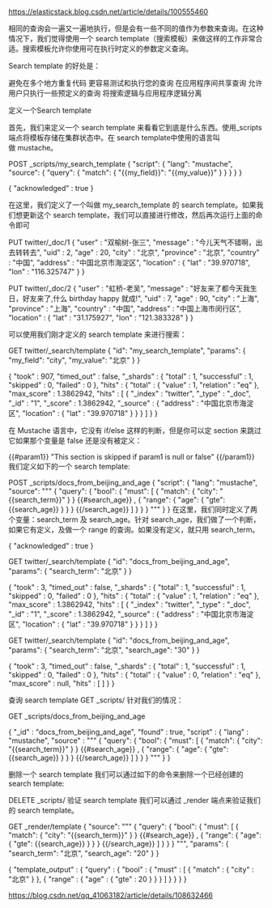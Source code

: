 https://elasticstack.blog.csdn.net/article/details/100555460

相同的查询会一遍又一遍地执行，但是会有一些不同的值作为参数来查询。在这种情况下，我们觉得使用一个 search template（搜索模板）来做这样的工作非常合适。搜索模板允许你使用可在执行时定义的参数定义查询。

Search template 的好处是：

避免在多个地方重复代码
更容易测试和执行您的查询
在应用程序间共享查询
允许用户只执行一些预定义的查询
将搜索逻辑与应用程序逻辑分离
 

定义一个Search template
 

首先，我们来定义一个 search template 来看看它到底是什么东西。使用_scripts端点将模板存储在集群状态中。在 search template中使用的语言叫做 mustache。

POST _scripts/my_search_template
{
  "script": {
    "lang": "mustache",
    "source": {
      "query": {
        "match": {
          "{{my_field}}": "{{my_value}}"
        }
      }
    }
  }
}

{
  "acknowledged" : true
}

在这里，我们定义了一个叫做 my_search_template 的 search template。如果我们想更新这个 search template，我们可以直接进行修改，然后再次运行上面的命令即可

PUT twitter/_doc/1
{
  "user" : "双榆树-张三",
  "message" : "今儿天气不错啊，出去转转去",
  "uid" : 2,
  "age" : 20,
  "city" : "北京",
  "province" : "北京",
  "country" : "中国",
  "address" : "中国北京市海淀区",
  "location" : {
    "lat" : "39.970718",
    "lon" : "116.325747"
  }
}
 
PUT twitter/_doc/2
{
  "user" : "虹桥-老吴",
  "message" : "好友来了都今天我生日，好友来了,什么 birthday happy 就成!",
  "uid" : 7,
  "age" : 90,
  "city" : "上海",
  "province" : "上海",
  "country" : "中国",
  "address" : "中国上海市闵行区",
  "location" : {
    "lat" : "31.175927",
    "lon" : "121.383328"
  }
}


可以使用我们刚才定义的 search template 来进行搜索：

GET twitter/_search/template
{
  "id": "my_search_template",
  "params": {
    "my_field": "city",
    "my_value": "北京"
  }
}

{
  "took" : 907,
  "timed_out" : false,
  "_shards" : {
    "total" : 1,
    "successful" : 1,
    "skipped" : 0,
    "failed" : 0
  },
  "hits" : {
    "total" : {
      "value" : 1,
      "relation" : "eq"
    },
    "max_score" : 1.3862942,
    "hits" : [
      {
        "_index" : "twitter",
        "_type" : "_doc",
        "_id" : "1",
        "_score" : 1.3862942,
        "_source" : {
          "address" : "中国北京市海淀区",
          "location" : {
            "lat" : "39.970718"
          }
        }
      }
    ]
  }
}


在 Mustache 语言中，它没有 if/else 这样的判断，但是你可以定 section 来跳过它如果那个变量是 false 还是没有被定义：

{{#param1}}
    "This section is skipped if param1 is null or false"
{{/param1}}
我们定义如下的一个 search template:

POST _scripts/docs_from_beijing_and_age
{
  "script": {
    "lang": "mustache",
    "source": 
"""
    {
      "query": {
        "bool": {
          "must": [
            {
              "match": {
                "city": "{{search_term}}"
              }
            }
            {{#search_age}}
            ,
            {
              "range": {
                "age": {
                  "gte": {{search_age}}
                }
              }
            }
            {{/search_age}}
          ]
        }
      }
    }
"""
  }
}
在这里，我们同时定义了两个变量：search_term 及 search_age。针对 search_age，我们做了一个判断，如果它有定义，及做一个 range 的查询。如果没有定义，就只用 search_term。

{
  "acknowledged" : true
}



GET twitter/_search/template
{
  "id": "docs_from_beijing_and_age",
  "params": {
    "search_term": "北京"
  }
}

{
  "took" : 3,
  "timed_out" : false,
  "_shards" : {
    "total" : 1,
    "successful" : 1,
    "skipped" : 0,
    "failed" : 0
  },
  "hits" : {
    "total" : {
      "value" : 1,
      "relation" : "eq"
    },
    "max_score" : 1.3862942,
    "hits" : [
      {
        "_index" : "twitter",
        "_type" : "_doc",
        "_id" : "1",
        "_score" : 1.3862942,
        "_source" : {
          "address" : "中国北京市海淀区",
          "location" : {
            "lat" : "39.970718"
          }
        }
      }
    ]
  }
}


GET twitter/_search/template
{
  "id": "docs_from_beijing_and_age",
  "params": {
    "search_term": "北京",
    "search_age": "30"
  }
}

{
  "took" : 3,
  "timed_out" : false,
  "_shards" : {
    "total" : 1,
    "successful" : 1,
    "skipped" : 0,
    "failed" : 0
  },
  "hits" : {
    "total" : {
      "value" : 0,
      "relation" : "eq"
    },
    "max_score" : null,
    "hits" : [ ]
  }
}


查询 search template
GET _scripts/<templateid>
针对我们的情况：

GET _scripts/docs_from_beijing_and_age

{
  "_id" : "docs_from_beijing_and_age",
  "found" : true,
  "script" : {
    "lang" : "mustache",
    "source" : """
    {
      "query": {
        "bool": {
          "must": [
            {
              "match": {
                "city": "{{search_term}}"
              }
            }
            {{#search_age}}
            ,
            {
              "range": {
                "age": {
                  "gte": {{search_age}}
                }
              }
            }
            {{/search_age}}
          ]
        }
      }
    }
"""
  }
}


删除一个 search template
我们可以通过如下的命令来删除一个已经创建的 search template:

DELETE _scripts/<templateid>
验证 search template
我们可以通过 _render 端点来验证我们的 search template。

GET _render/template
{
  "source": """
    {
      "query": {
        "bool": {
          "must": [
            {
              "match": {
                "city": "{{search_term}}"
              }
            }
            {{#search_age}}
            ,
            {
              "range": {
                "age": {
                  "gte": {{search_age}}
                }
              }
            }
            {{/search_age}}
          ]
        }
      }
    }
""",
  "params": {
    "search_term": "北京",
    "search_age": "20"
  }
}

{
  "template_output" : {
    "query" : {
      "bool" : {
        "must" : [
          {
            "match" : {
              "city" : "北京"
            }
          },
          {
            "range" : {
              "age" : {
                "gte" : 20
              }
            }
          }
        ]
      }
    }
  }
}

https://blog.csdn.net/qq_41063182/article/details/108632466




